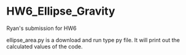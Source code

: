 # HW6_Ellipse_Gravity
Ryan's submission for HW6

ellipse_area.py is a download and run type py file. It will print out the calculated values of the code.

